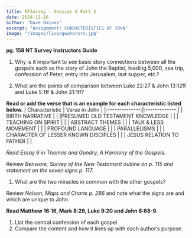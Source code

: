 ```yaml
---
title: NTSurvey - Session 6 Part 2
date: 2024-11-16
author: "Dave Haines"
excerpt: "Assignment: CHARACTERISTICS OF JOHN"
image: "/images/livingwatersrv.jpg"
---
```


**pg. 158 NT Survey Instructors Guide**

1. Why is it important to see basic story connections between all the gospels such as the story of John the Baptist, feeding 5,000, sea trip, confession of Peter, entry into Jerusalem, last supper, etc.?

2. What are the points of comparison between Luke 22:27 & John 13:12ff and Luke 5:1ff & John 21:1ff?

**Read or add the verse that is an example for each characteristic listed below.**
| Characteristic | Verse in John |
|:--------------:|:-------------:|
| BIRTH NARRATIVE | |
|PRESUMED OLD TESTAMENT KNOWLEDGE | |
| TEACHING ON SPIRIT | |
| ABSTRACT THEMES | |
| TALK & LESS MOVEMENT | | 
| PROFOUND LANGUAGE | |
| PARALLELISMS | |
| CHARACTER OF LESSER KNOWN DISCIPLES | |
| JESUS RELATION TO FATHER | |

*Read Essay 6 in Thomas and Gundry, A Harmony of the Gospels.*  

Review *Benware, Survey of the New Testament outline on p. 115 and statement on the seven signs p. 117.*  

1. What are the two miracles in common with the other gospels?

Review *Nelson, Maps and Charts p. 286* and note what the signs are and which are unique to John.

**Read Matthew 16:16, Mark 8:29, Luke 9:20 and John 6:68-9.**  

1. List the central confession of each gospel
2. Compare the content and how it lines up with each author’s purpose.

